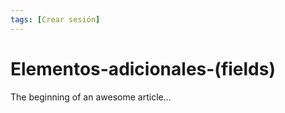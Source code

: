 ```yaml
---
tags: [Crear sesión]
---
```


# Elementos-adicionales-(fields)

The beginning of an awesome article...
